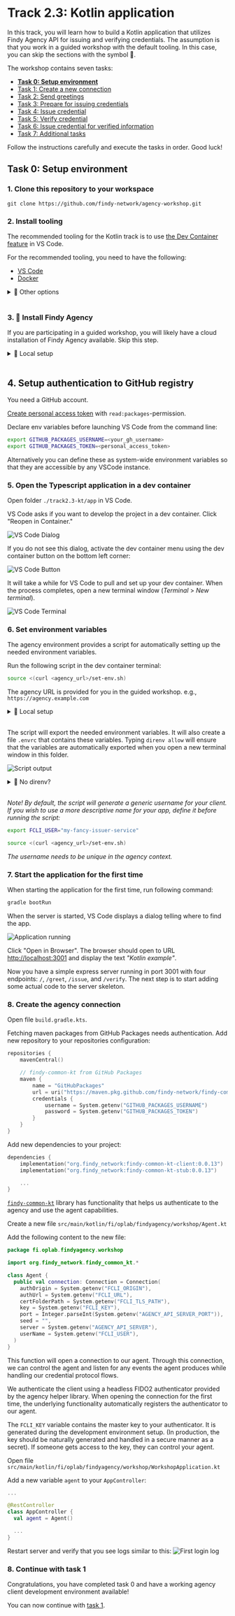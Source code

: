# Track 2.3: Kotlin application

In this track, you will learn how to build a Kotlin application that utilizes Findy Agency API
for issuing and verifying credentials. The assumption is that you work in a guided workshop
with the default tooling. In this case, you can skip the sections with the symbol 🤠.

The workshop contains seven tasks:

* **[Task 0: Setup environment](#task-0-setup-environment)**
* [Task 1: Create a new connection](./task1/README.md#track-21---task-1-create-a-new-connection)
* [Task 2: Send greetings](./task2/README.md#track-21---task-2-send-greetings)
* [Task 3: Prepare for issuing credentials](./task3/README.md#track-21---task-3-prepare-for-issuing-credentials)
* [Task 4: Issue credential](./task4/README.md#track-21---task-4-issue-credential)
* [Task 5: Verify credential](./task5/README.md#track-21---task-5-verify-credential)
* [Task 6: Issue credential for verified information](./task6/README.md#track-21---task-6-issue-credential-for-verified-information)
* [Task 7: Additional tasks](./task7/README.md#track-21---task-7-additional-tasks)

Follow the instructions carefully and execute the tasks in order. Good luck!

## Task 0: Setup environment

### **1. Clone this repository to your workspace**

```shell
git clone https://github.com/findy-network/agency-workshop.git
```

### **2. Install tooling**

The recommended tooling for the Kotlin track is to use
[the Dev Container feature](https://code.visualstudio.com/docs/devcontainers/containers) in VS Code.

For the recommended tooling, you need to have the following:

* [VS Code](https://code.visualstudio.com/)
* [Docker](https://www.docker.com/)

<details>
<summary>🤠 Other options</summary></br>

You can also set up the tools natively. However, these instructions describe only
how to work with the recommended tooling.

If you are experienced Kotlin developer (and use for example IntelliJ IDEA),
it probably makes most sense to work with your default setup as VSCode has some limitations
regarding Kotlin development.

Make sure you have these tools available:

* Code editor of your choice.
* JDK and Gradle
* [findy-agent-cli](https://github.com/findy-network/findy-agent-cli#installation)
* [direnv](https://direnv.net/) (*optional*)

</details><br/>

### **3. 🤠 Install Findy Agency**

If you are participating in a guided workshop,
you will likely have a cloud installation of Findy Agency available. Skip this step.

<details>
<summary>🤠 Local setup</summary></br>

Start local agency instance if you do not have cloud installation available.
See instructions [here](../agency-local/README.md).

</details><br/>

## 4. Setup authentication to GitHub registry

You need a GitHub account.

[Create personal access token](https://docs.github.com/en/authentication/keeping-your-account-and-data-secure/creating-a-personal-access-token#creating-a-personal-access-token-classic)
with `read:packages`-permission.

Declare env variables before launching VS Code from the command line:

```bash
export GITHUB_PACKAGES_USERNAME=<your_gh_username>
export GITHUB_PACKAGES_TOKEN=<personal_access_token>
```

Alternatively you can define these as system-wide environment variables
so that they are accessible by any VSCode instance.

### **5. Open the Typescript application in a dev container**

Open folder `./track2.3-kt/app` in VS Code.

VS Code asks if you want to develop the project in a dev container. Click "Reopen in Container."

![VS Code Dialog](./docs/dev-container-dialog.png)

If you do not see this dialog, activate the dev container menu using the dev container button
on the bottom left corner:

![VS Code Button](./docs/dev-container-button.png)

It will take a while for VS Code to pull and set up your dev container.
When the process completes, open a new terminal window (*Terminal* > *New terminal*).

![VS Code Terminal](./docs/dev-container-terminal.png)

### **6. Set environment variables**

The agency environment provides a script for automatically setting up the needed environment variables.

Run the following script in the dev container terminal:

```bash
source <(curl <agency_url>/set-env.sh)
```

The agency URL is provided for you in the guided workshop. e.g., `https://agency.example.com`

<details>
<summary>🤠 Local setup</summary></br>

For local agency installation, use the web wallet URL `http://localhost:3000`:

```bash
source <(curl http://localhost:3000/set-env.sh)
```

</details><br/>

The script will export the needed environment variables. It will also create a file `.envrc`
that contains these variables. Typing `direnv allow` will ensure that the variables
are automatically exported when you open a new terminal window in this folder.

![Script output](./docs/environment-direnv.png)

<details>
<summary>🤠 No direnv?</summary></br>

If you don't have direnv installed, you can export the variables by typing `source .envrc`.

</details><br/>

*Note! By default, the script will generate a generic username for your client.
If you wish to use a more descriptive name for your app, define it before running the script:*

```bash
export FCLI_USER="my-fancy-issuer-service"

source <(curl <agency_url>/set-env.sh)
```

*The username needs to be unique in the agency context.*

### **7. Start the application for the first time**

  When starting the application for the first time, run following command:

  ```bash
  gradle bootRun
  ```

  When the server is started, VS Code displays a dialog telling where to find the app.

  ![Application running](./docs/application-running.png)

  Click "Open in Browser". The browser should open to URL <http://localhost:3001>
  and display the text *"Kotlin example"*.

  Now you have a simple express server running in port 3001 with four endpoints:
  `/`, `/greet`, `/issue`, and `/verify`. The next step is to start adding some actual code
  to the server skeleton.

### **8. Create the agency connection**

Open file `build.gradle.kts`.

Fetching maven packages from GitHub Packages needs authentication.
Add new repository to your repositories configuration:

```kotlin
repositories {
    mavenCentral()

    // findy-common-kt from GitHub Packages
    maven {
        name = "GitHubPackages"
        url = uri("https://maven.pkg.github.com/findy-network/findy-common-kt")
        credentials {
            username = System.getenv("GITHUB_PACKAGES_USERNAME")
            password = System.getenv("GITHUB_PACKAGES_TOKEN")
        }
    }
}
```

Add new dependencies to your project:

```kotlin
dependencies {
    implementation("org.findy_network:findy-common-kt-client:0.0.13")
    implementation("org.findy_network:findy-common-kt-stub:0.0.13")

    ...
}
```

[`findy-common-kt`](https://github.com/findy-network/findy-common-kt)
library has functionality that helps us authenticate to the agency
and use the agent capabilities.

Create a new file `src/main/kotlin/fi/oplab/findyagency/workshop/Agent.kt`

Add the following content to the new file:

```kotlin
package fi.oplab.findyagency.workshop

import org.findy_network.findy_common_kt.*

class Agent {
  public val connection: Connection = Connection(
    authOrigin = System.getenv("FCLI_ORIGIN"),
    authUrl = System.getenv("FCLI_URL"),
    certFolderPath = System.getenv("FCLI_TLS_PATH"),
    key = System.getenv("FCLI_KEY"),
    port = Integer.parseInt(System.getenv("AGENCY_API_SERVER_PORT")),
    seed = "",
    server = System.getenv("AGENCY_API_SERVER"),
    userName = System.getenv("FCLI_USER"),
  )
}
```

This function will open a connection to our agent. Through this connection, we can control
the agent and listen for any events the agent produces while handling our credential protocol
flows.

We authenticate the client using a headless FIDO2 authenticator provided by the agency helper
library. When opening the connection for the first time, the underlying functionality
automatically registers the authenticator to our agent.

The `FCLI_KEY` variable contains the master key to your authenticator. It is generated during
the development environment setup. (In production, the key should be naturally generated and
handled in a secure manner as a secret). If someone gets access to the key,
they can control your agent.

Open file `src/main/kotlin/fi/oplab/findyagency/workshop/WorkshopApplication.kt`

Add a new variable `agent` to your `AppController`:

```kotlin
...

@RestController
class AppController {
  val agent = Agent()

  ...
}
```

Restart server and verify that you see logs similar to this:
![First login log](./docs/log-first-login.png)

### **8. Continue with task 1**

Congratulations, you have completed task 0 and have
a working agency client development environment available!

You can now continue with [task 1](./task1/README.md).
